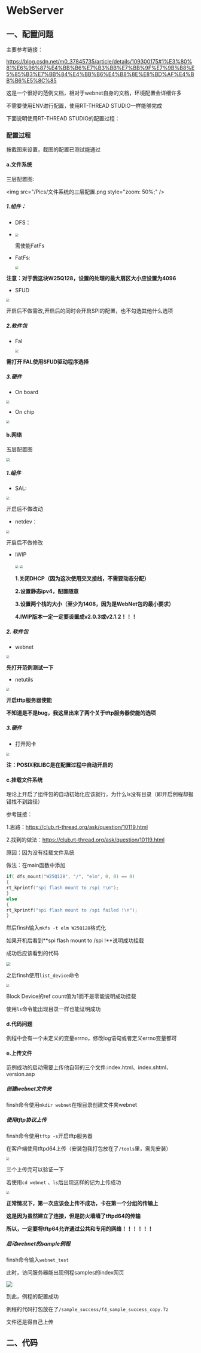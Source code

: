 # WebServer





## 一、配置问题

主要参考链接：

https://blog.csdn.net/m0_37845735/article/details/109300175#1%E3%80%81%E6%96%87%E4%BB%B6%E7%B3%BB%E7%BB%9F%E7%9B%B8%E5%85%B3%E7%BB%84%E4%BB%B6%E4%B8%8E%E8%BD%AF%E4%BB%B6%E5%8C%85

这是一个很好的范例文档，相对于webnet自身的文档，环境配置会详细许多

不需要使用ENV进行配置，使用RT-THREAD STUDIO一样能够完成

下面说明使用RT-THREAD STUDIO的配置过程：

### 配置过程

按截图来设置，截图的配置已测试能通过



#### a.文件系统

三层配置图:

<img src="/Pics/文件系统的三层配置.png style="zoom: 50%;" />



##### 1.组件：

- DFS： 
- 
   <img src="/Pics/DFS.jpg" style="zoom: 50%;" />

   需使能FatFs

- FatFs:

   <img src="/Pics/FatFs.jpg" style="zoom: 50%;" />

**注意：对于我这块W25Q128，设置的处理的最大扇区大小应设置为4096**

- SFUD

<img src="/Pics/SFUD.jpg" style="zoom:50%;" />

开启后不做需改,开启后的同时会开启SPI的配置，也不勾选其他什么选项

##### 2.软件包

- Fal

  <img src="/Pics/Fal.jpg" style="zoom: 50%;" />

**需打开 FAL使用SFUD驱动程序选择**

##### 3.硬件

- On board

<img src="Pics/SPI_FLASH.jpg" style="zoom:50%;" />

- On chip

<img src="Pics/ON_CHIP_FLASH.jpg" style="zoom:50%;" />







#### b.网络

五层配置图

<img src="Pics/网络的五层配置.png" style="zoom:60%;" />



##### 1.组件

- SAL:

<img src="Pics/SAL.jpg" style="zoom:50%;" />

开启后不做改动

- netdev：

<img src="Pics/netdev.jpg" style="zoom:50%;" />

开启后不做修改

- IWIP

  <img src="Pics/IWIP_1.JPG" style="zoom:50%;" />

  <img src="Pics/IWIP_2.JPG" style="zoom:50%;" />

  **1.关闭DHCP（因为这次使用交叉接线，不需要动态分配）**

  **2.设置静态ipv4，配置随意**

  **3.设置两个栈的大小（至少为1408，因为是WebNet包的最小要求）**
  
  **4.IWIP版本一定一定要设置成v2.0.3或v2.1.2！！！**

##### 2. 软件包

- webnet

<img src="Pics/webnet.jpg" style="zoom:50%;" />

**先打开范例测试一下**

- netutils 

<img src="Pics/netutils.jpg" style="zoom:50%;" />

**开启tftp服务器使能**

**不知道是不是bug，我这里出来了两个关于tftp服务器使能的选项**



##### 3.硬件

- 打开网卡

<img src="Pics/ETH.jpg" style="zoom:50%;" />



**注：POSIX和LIBC是在配置过程中自动开启的**



#### c.挂载文件系统

理论上开启了组件包的自动初始化应该就行，为什么ls没有目录（即开启例程却报错找不到路径）

参考链接：

1.思路：https://club.rt-thread.org/ask/question/10119.html

2.找到的做法：https://club.rt-thread.org/ask/question/10119.html



原因：因为没有挂载文件系统

做法：在main函数中添加

```c
if( dfs_mount("W25Q128", "/", "elm", 0, 0) == 0)
{
rt_kprintf("spi flash mount to /spi !\n");
}
else
{
rt_kprintf("spi flash mount to /spi failed !\n");
}
```

然后finsh输入``mkfs -t elm W25Q128``格式化


如果开机后看到**spi flash mount to /spi !**说明成功挂载

成功后应该看到的代码

<img src="/Pics/开机.jpg" style="zoom:67%;" />

之后finsh使用``list_device``命令

<img src="Pics/list_device.jpg" style="zoom:50%;" />

Block Device的ref count值为1而不是零能说明成功挂载

使用``ls``命令能出现目录一样也能证明成功

#### d.代码问题

例程中会有一个未定义的变量errno，修改log语句或者定义errno变量都可

#### e.上传文件

范例成功的启动需要上传他自带的三个文件:index.html、index.shtml、version.asp

##### 创建webnet文件夹

finsh命令使用``mkdir webnet``在根目录创建文件夹webnet

##### 使用tftp协议上传

finsh命令使用``tftp -s``开启tftp服务器

在客户端使用tftpd64上传（安装包我打包放在了``/tools``里，需先安装）

<img src="Pics/tftpd64.jpg" style="zoom:50%;" />

三个上传完可以验证一下

若使用``cd webnet`` 、``ls``后出现这样的记为上传成功

<img src="Pics/samples_success.jpg" style="zoom:50%;" />

**正常情况下，第一次应该会上传不成功，卡在第一个分组的传输上**

**这是因为虽然建立了连接，但是防火墙墙了tftpd64的传输**

**所以，一定要将tftp64允许通过公共和专用的网络！！！！！！**



##### 启动webnet的sample例程

finsh命令输入``webnet_test``

此时，访问服务器能出现例程samples的index网页

![](/Pics/index_html.jpg)

到此，例程的配置成功

例程的代码打包放在了``/sample_success/f4_sample_success_copy.7z``

文件还是得自己上传



## 二、代码

